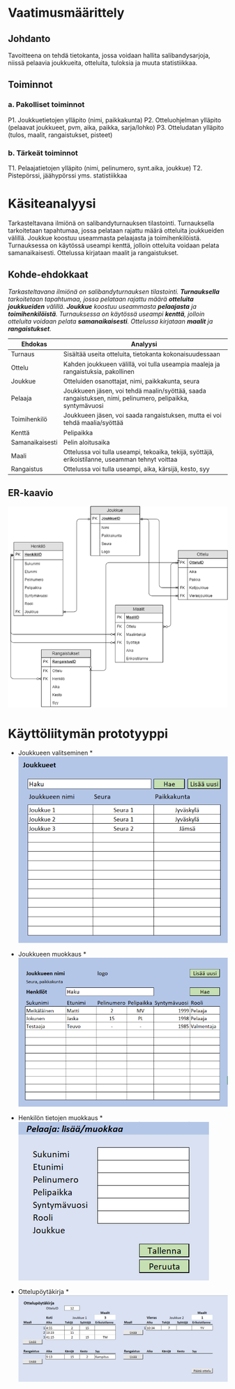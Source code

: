 # Vaatimusmäärittely

## Johdanto

Tavoitteena on tehdä tietokanta, jossa voidaan hallita salibandysarjoja, niissä pelaavia joukkueita, otteluita, tuloksia ja muuta statistiikkaa.

## Toiminnot
### a. Pakolliset toiminnot
P1. Joukkuetietojen ylläpito (nimi, paikkakunta)
P2. Otteluohjelman ylläpito (pelaavat joukkueet, pvm, aika, paikka, sarja/lohko)
P3. Otteludatan ylläpito (tulos, maalit, rangaistukset, pisteet)
### b. Tärkeät toiminnot
T1. Pelaajatietojen ylläpito (nimi, pelinumero, synt.aika, joukkue)
T2. Pistepörssi, jäähypörssi yms. statistiikkaa


# Käsiteanalyysi

Tarkasteltavana ilmiönä on salibandyturnauksen tilastointi. Turnauksella tarkoitetaan tapahtumaa, jossa pelataan rajattu määrä otteluita joukkueiden välillä. Joukkue koostuu useammasta pelaajasta ja toimihenkilöistä. Turnauksessa on käytössä useampi kenttä, jolloin otteluita voidaan pelata samanaikaisesti. Ottelussa kirjataan maalit ja rangaistukset.

## Kohde-ehdokkaat

_Tarkasteltavana ilmiönä on salibandyturnauksen tilastointi. __Turnauksella__ tarkoitetaan tapahtumaa, jossa pelataan rajattu määrä __otteluita__ __joukkueiden__ välillä. __Joukkue__ koostuu useammasta __pelaajasta__ ja __toimihenkilöistä__. Turnauksessa on käytössä useampi __kenttä__, jolloin otteluita voidaan pelata __samanaikaisesti__. Ottelussa kirjataan __maalit__ ja __rangaistukset__._

| Ehdokas  | Analyysi  |
| -------- | --------- |
| Turnaus | Sisältää useita otteluita, tietokanta kokonaisuudessaan |
| Ottelu | Kahden joukkueen välillä, voi tulla useampia maaleja ja rangaistuksia, pakollinen |
| Joukkue | Otteluiden osanottajat, nimi, paikkakunta, seura |
| Pelaaja | Joukkueen jäsen, voi tehdä maalin/syöttää, saada rangaistuksen, nimi, pelinumero, pelipaikka, syntymävuosi |
| Toimihenkilö | Joukkueen jäsen, voi saada rangaistuksen, mutta ei voi tehdä maalia/syöttää |
| Kenttä | Pelipaikka |
| Samanaikaisesti | Pelin aloitusaika |
| Maali | Ottelussa voi tulla useampi, tekoaika, tekijä, syöttäjä, erikoistilanne, useamman tehnyt voittaa |
| Rangaistus | Ottelussa voi tulla useampi, aika, kärsijä, kesto, syy |

## ER-kaavio

![](ER_tietokanta.png "ER-kaavio")


# Käyttöliitymän prototyyppi

* Joukkueen valitseminen *
![](joukkueet.png "Joukkueet")

* Joukkueen muokkaus *
![](joukkuelomake.png "Joukkueen muokkaus")

* Henkilön tietojen muokkaus *
![](henkilolomake.png "Henkilön muokkaus")

* Ottelupöytäkirja *
![](ottelupoytakirja.png "Ottelupöytäkirja")